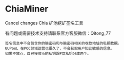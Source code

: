 # ChiaMiner
Cancel changes
Chia 矿池挖矿签名工具

有问题或需要技术支持请联系官方客服微信：Qitong_77

```
签名信息中不会包含你的脑密码和与脑密码相关的收款地址的私钥数据。
UUPooL 在POC领域运营也很久了，不会获取用户如此敏感的信息。
如果不放心，自己接收币的私钥跟P盘私钥分成两个。
```
